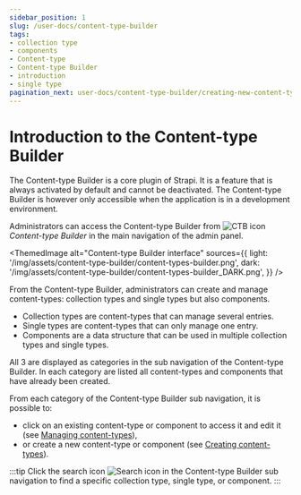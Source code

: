 ```yaml
---
sidebar_position: 1
slug: /user-docs/content-type-builder
tags:
- collection type
- components
- Content-type
- Content-type Builder
- introduction
- single type 
pagination_next: user-docs/content-type-builder/creating-new-content-type
---
```


# Introduction to the Content-type Builder

The Content-type Builder is a core plugin of Strapi. It is a feature that is always activated by default and cannot be deactivated. The Content-type Builder is however only accessible when the application is in a development environment.

Administrators can access the Content-type Builder from ![CTB icon](/img/assets/icons/v5/Layout.svg) _Content-type Builder_ in the main navigation of the admin panel.

<ThemedImage
  alt="Content-type Builder interface"
  sources={{
    light: '/img/assets/content-type-builder/content-types-builder.png',
    dark: '/img/assets/content-type-builder/content-types-builder_DARK.png',
  }}
/>

From the Content-type Builder, administrators can create and manage content-types: collection types and single types but also components.

- Collection types are content-types that can manage several entries.
- Single types are content-types that can only manage one entry.
- Components are a data structure that can be used in multiple collection types and single types.

All 3 are displayed as categories in the sub navigation of the Content-type Builder. In each category are listed all content-types and components that have already been created.

From each category of the Content-type Builder sub navigation, it is possible to:

- click on an existing content-type or component to access it and edit it (see [Managing content-types](/user-docs/content-type-builder/managing-content-types)),
- or create a new content-type or component (see [Creating content-types](/user-docs/content-type-builder/creating-new-content-type)).

:::tip
Click the search icon ![Search icon](/img/assets/icons/v5/Search.svg) in the Content-type Builder sub navigation to find a specific collection type, single type, or component.
:::
